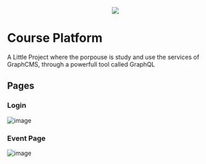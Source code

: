<div align="center">
  <img src="https://user-images.githubusercontent.com/77082955/177570912-18f87389-24a9-40ac-8243-293fcc39584a.png" />
</div>

# Course Platform
A Little Project where the porpouse is study and use the services of GraphCMS, through a powerfull tool called GraphQL

## Pages

### Login
![image](https://user-images.githubusercontent.com/77082955/177573961-c7279982-b0b7-4d3a-9615-8f9cd7635241.png)

### Event Page
![image](https://user-images.githubusercontent.com/77082955/177573806-b705000a-985d-4ef8-815e-5904ef8259eb.png)

